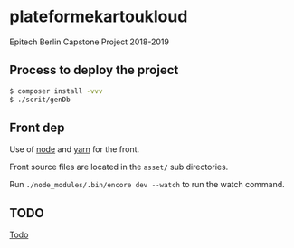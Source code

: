 # plateformekartoukloud

Epitech Berlin Capstone Project 2018-2019


## Process to deploy the project

```bash
$ composer install -vvv
$ ./scrit/genDb
```

## Front dep

Use of [node](https://nodejs.org/en/download/) and [yarn](http://symfony.com/doc/current/frontend/encore/installation.html) for the front.

Front source files are located in the `asset/` sub directories.

Run `./node_modules/.bin/encore dev --watch` to run the watch command.

## TODO

[Todo](./TODO)
